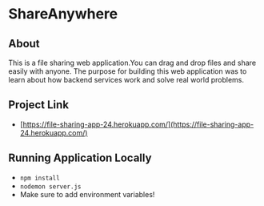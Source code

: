 # ShareAnywhere

## About

This is a file sharing web application.You can drag and drop files and share easily with anyone. The purpose for building this web application was to learn about how backend services work and solve real world problems.

## Project Link

- [https://file-sharing-app-24.herokuapp.com/](https://file-sharing-app-24.herokuapp.com/)

## Running Application Locally

- `npm install`
- `nodemon server.js`
- Make sure to add environment variables!
